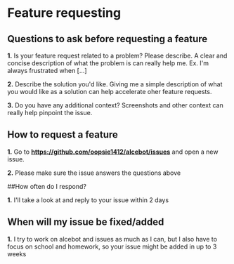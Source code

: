 # Feature requesting

## Questions to ask before requesting a feature

**1.** Is your feature request related to a problem? Please describe. A clear and concise description of what the problem is can really help me. Ex. I'm always frustrated when [...]

**2.** Describe the solution you'd like. Giving me a simple description of what you would like as a solution can help accelerate oher feature requests.

**3.** Do you have any additional context? Screenshots and other context can really help pinpoint the issue.

## How to request a feature

**1.** Go to **https://github.com/oopsie1412/alcebot/issues** and open a new issue.

**2.** Please make sure the issue answers the questions above

##How often do I respond?

**1.** I'll take a look at and reply to your issue within 2 days

## When will my issue be fixed/added

**1.** I try to work on alcebot and issues as much as I can, but I also have to focus on school and homework, so your issue might be added in up to 3 weeks

